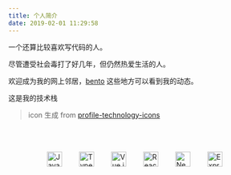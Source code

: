 ```yaml
---
title: 个人简介
date: 2019-02-01 11:29:58
---
```


一个还算比较喜欢写代码的人。

尽管遭受社会毒打了好几年，但仍然热爱生活的人。

欢迎成为我的网上邻居，[bento](https://bento.me/popring) 这些地方可以看到我的动态。

这是我的技术栈

> icon 生成 from [profile-technology-icons](https://marwin1991.github.io/profile-technology-icons/)

<div style="display: flex;align-items: end;justify-content: space-between ; margin: 0 auto;width: 60%;min-width: 350px;min-height: 80px;">
	<img width="30" src="https://user-images.githubusercontent.com/25181517/117447155-6a868a00-af3d-11eb-9cfe-245df15c9f3f.png" alt="JavaScript" title="JavaScript"/>
	<img width="30" src="https://user-images.githubusercontent.com/25181517/183890598-19a0ac2d-e88a-4005-a8df-1ee36782fde1.png" alt="TypeScript" title="TypeScript"/>
	<img width="30" src="https://user-images.githubusercontent.com/25181517/117448124-a2da9800-af3e-11eb-85d2-bd1b69b65603.png" alt="Vue.js" title="Vue.js"/>
	<img width="30" src="https://user-images.githubusercontent.com/25181517/183897015-94a058a6-b86e-4e42-a37f-bf92061753e5.png" alt="React" title="React"/>
	<img width="30" src="https://github.com/marwin1991/profile-technology-icons/assets/136815194/5f8c622c-c217-4649-b0a9-7e0ee24bd704" alt="Next.js" title="Next.js"/>
	<img width="30" src="https://user-images.githubusercontent.com/25181517/183859966-a3462d8d-1bc7-4880-b353-e2cbed900ed6.png" alt="Express" title="Express"/>
</div>

